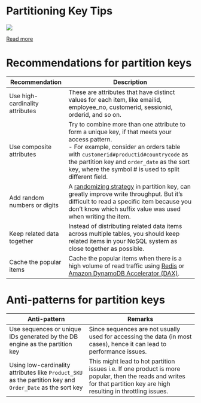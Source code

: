 # Partitioning Key Tips

![](https://d2908q01vomqb2.cloudfront.net/887309d048beef83ad3eabf2a79a64a389ab1c9f/2018/09/10/dynamodb-partition-key-1.gif)

[Read more](https://aws.amazon.com/blogs/database/choosing-the-right-dynamodb-partition-key/)

# Recommendations for partition keys

| Recommendation                  | Description                                                                                                                                                                                                                                                                                            |
|---------------------------------|--------------------------------------------------------------------------------------------------------------------------------------------------------------------------------------------------------------------------------------------------------------------------------------------------------|
| Use high-cardinality attributes | These are attributes that have distinct values for each item, like emailid, employee_no, customerid, sessionid, orderid, and so on.                                                                                                                                                                    |
| Use composite attributes        | Try to combine more than one attribute to form a unique key, if that meets your access pattern. <br/>- For example, consider an orders table with `customerid#productid#countrycode` as the partition key and `order_date` as the sort key, where the symbol # is used to split different field.       |
| Add random numbers or digits    | A [randomizing strategy](https://docs.aws.amazon.com/amazondynamodb/latest/developerguide/bp-partition-key-sharding.html) in partition key, can greatly improve write throughput. But it’s difficult to read a specific item because you don’t know which suffix value was used when writing the item. |
| Keep related data together      | Instead of distributing related data items across multiple tables, you should keep related items in your NoSQL system as close together as possible.                                                                                                                                                   |
| Cache the popular items         | Cache the popular items when there is a high volume of read traffic using [Redis](../8_InMemory-Databases/Redis/Readme.md) or [Amazon DynamoDB Accelerator (DAX)](../../2_AWSServices/6_DatabaseServices/AmazonDynamoDB/DynamoDBAccelerator.md).                                                         |

# Anti-patterns for partition keys

| Anti-pattern                                                                                              | Remarks                                                                                                                                                                |
|-----------------------------------------------------------------------------------------------------------|------------------------------------------------------------------------------------------------------------------------------------------------------------------------|
| Use sequences or unique IDs generated by the DB engine as the partition key                               | Since sequences are not usually used for accessing the data (in most cases), hence it can lead to performance issues.                                                  |
| Using low-cardinality attributes like `Product_SKU` as the partition key and `Order_Date` as the sort key | This might lead to hot partition issues i.e. If one product is more popular, then the reads and writes for that partition key are high resulting in throttling issues. |